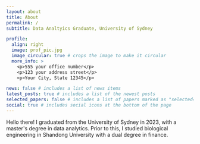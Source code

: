 ```yaml
---
layout: about
title: About
permalink: /
subtitle: Data Analtyics Graduate, University of Sydney

profile:
  align: right
  image: prof_pic.jpg
  image_circular: true # crops the image to make it circular
  more_info: >
    <p>555 your office number</p>
    <p>123 your address street</p>
    <p>Your City, State 12345</p>

news: false # includes a list of news items
latest_posts: true # includes a list of the newest posts
selected_papers: false # includes a list of papers marked as "selected={true}"
social: true # includes social icons at the bottom of the page
---
```


Hello there! I graduated from the University of Sydney in 2023, with a master's degree in data analytics. Prior to this, I studied biological engineering in Shandong University with a dual degree in finance.


